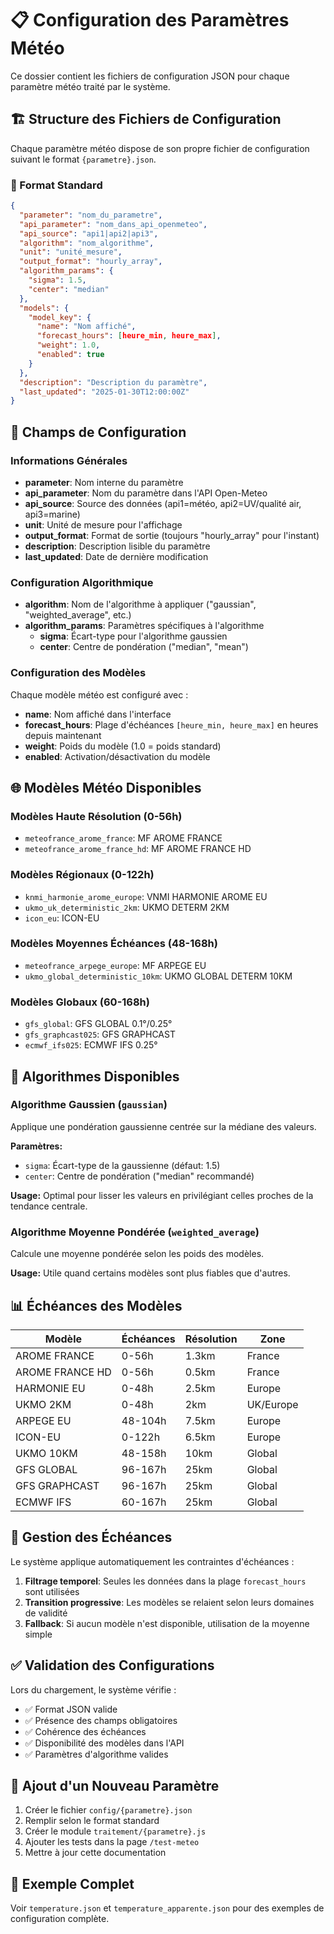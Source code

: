 # 📋 Configuration des Paramètres Météo

Ce dossier contient les fichiers de configuration JSON pour chaque paramètre météo traité par le système.

## 🏗️ Structure des Fichiers de Configuration

Chaque paramètre météo dispose de son propre fichier de configuration suivant le format `{parametre}.json`.

### 📝 Format Standard

```json
{
  "parameter": "nom_du_parametre",
  "api_parameter": "nom_dans_api_openmeteo",
  "api_source": "api1|api2|api3",
  "algorithm": "nom_algorithme",
  "unit": "unité_mesure",
  "output_format": "hourly_array",
  "algorithm_params": {
    "sigma": 1.5,
    "center": "median"
  },
  "models": {
    "model_key": {
      "name": "Nom affiché",
      "forecast_hours": [heure_min, heure_max],
      "weight": 1.0,
      "enabled": true
    }
  },
  "description": "Description du paramètre",
  "last_updated": "2025-01-30T12:00:00Z"
}
```

## 🔧 Champs de Configuration

### Informations Générales

- **parameter**: Nom interne du paramètre
- **api_parameter**: Nom du paramètre dans l'API Open-Meteo
- **api_source**: Source des données (api1=météo, api2=UV/qualité air, api3=marine)
- **unit**: Unité de mesure pour l'affichage
- **output_format**: Format de sortie (toujours "hourly_array" pour l'instant)
- **description**: Description lisible du paramètre
- **last_updated**: Date de dernière modification

### Configuration Algorithmique

- **algorithm**: Nom de l'algorithme à appliquer ("gaussian", "weighted_average", etc.)
- **algorithm_params**: Paramètres spécifiques à l'algorithme
  - **sigma**: Écart-type pour l'algorithme gaussien
  - **center**: Centre de pondération ("median", "mean")

### Configuration des Modèles

Chaque modèle météo est configuré avec :

- **name**: Nom affiché dans l'interface
- **forecast_hours**: Plage d'échéances `[heure_min, heure_max]` en heures depuis maintenant
- **weight**: Poids du modèle (1.0 = poids standard)
- **enabled**: Activation/désactivation du modèle

## 🌐 Modèles Météo Disponibles

### Modèles Haute Résolution (0-56h)

- `meteofrance_arome_france`: MF AROME FRANCE
- `meteofrance_arome_france_hd`: MF AROME FRANCE HD

### Modèles Régionaux (0-122h)

- `knmi_harmonie_arome_europe`: VNMI HARMONIE AROME EU
- `ukmo_uk_deterministic_2km`: UKMO DETERM 2KM
- `icon_eu`: ICON-EU

### Modèles Moyennes Échéances (48-168h)

- `meteofrance_arpege_europe`: MF ARPEGE EU
- `ukmo_global_deterministic_10km`: UKMO GLOBAL DETERM 10KM

### Modèles Globaux (60-168h)

- `gfs_global`: GFS GLOBAL 0.1°/0.25°
- `gfs_graphcast025`: GFS GRAPHCAST
- `ecmwf_ifs025`: ECMWF IFS 0.25°

## 🧮 Algorithmes Disponibles

### Algorithme Gaussien (`gaussian`)

Applique une pondération gaussienne centrée sur la médiane des valeurs.

**Paramètres:**

- `sigma`: Écart-type de la gaussienne (défaut: 1.5)
- `center`: Centre de pondération ("median" recommandé)

**Usage:** Optimal pour lisser les valeurs en privilégiant celles proches de la tendance centrale.

### Algorithme Moyenne Pondérée (`weighted_average`)

Calcule une moyenne pondérée selon les poids des modèles.

**Usage:** Utile quand certains modèles sont plus fiables que d'autres.

## 📊 Échéances des Modèles

| Modèle          | Échéances | Résolution | Zone      |
| --------------- | --------- | ---------- | --------- |
| AROME FRANCE    | 0-56h     | 1.3km      | France    |
| AROME FRANCE HD | 0-56h     | 0.5km      | France    |
| HARMONIE EU     | 0-48h     | 2.5km      | Europe    |
| UKMO 2KM        | 0-48h     | 2km        | UK/Europe |
| ARPEGE EU       | 48-104h   | 7.5km      | Europe    |
| ICON-EU         | 0-122h    | 6.5km      | Europe    |
| UKMO 10KM       | 48-158h   | 10km       | Global    |
| GFS GLOBAL      | 96-167h   | 25km       | Global    |
| GFS GRAPHCAST   | 96-167h   | 25km       | Global    |
| ECMWF IFS       | 60-167h   | 25km       | Global    |

## 🔄 Gestion des Échéances

Le système applique automatiquement les contraintes d'échéances :

1. **Filtrage temporel**: Seules les données dans la plage `forecast_hours` sont utilisées
2. **Transition progressive**: Les modèles se relaient selon leurs domaines de validité
3. **Fallback**: Si aucun modèle n'est disponible, utilisation de la moyenne simple

## ✅ Validation des Configurations

Lors du chargement, le système vérifie :

- ✅ Format JSON valide
- ✅ Présence des champs obligatoires
- ✅ Cohérence des échéances
- ✅ Disponibilité des modèles dans l'API
- ✅ Paramètres d'algorithme valides

## 🚀 Ajout d'un Nouveau Paramètre

1. Créer le fichier `config/{parametre}.json`
2. Remplir selon le format standard
3. Créer le module `traitement/{parametre}.js`
4. Ajouter les tests dans la page `/test-meteo`
5. Mettre à jour cette documentation

## 📝 Exemple Complet

Voir `temperature.json` et `temperature_apparente.json` pour des exemples de configuration complète.
